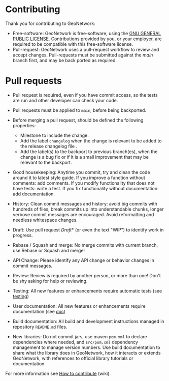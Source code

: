 # Contributing

Thank you for contributing to GeoNetwork:

* Free-software: GeoNetwork is free-software, using the [GNU GENERAL PUBLIC LICENSE](LICENSE.md). Contributions provided by you, or your employer, are required to be compatible with this free-software license.
* Pull-request: GeoNetwork uses a pull-request workflow to review and accept changes. Pull-requests must be submitted against the *main* branch first, and may be back ported as required.

# Pull requests

* Pull request is required, even if you have commit access, so the tests are run and other developer can check your code.

* Pull requests must be applied to `main`, before being backported.

* Before merging a pull request, should be defined the following properties:

  - Milestone to include the change.
  - Add the label `changelog` when  the change is relevant to be added to the release changelog file .
  - Add the label(s) to the backport to previous branch(es), when the change is a bug fix or if it is a small improvement that may be relevant to the backport.

* Good housekeeping: Anytime you commit, try and clean the code around it to latest style guide. If you improve a function without comments: add comments. If you modify functionality that does not have tests: write a test. If you fix functionality without documentation: add documentation.
  
* History: Clean commit messages and history: avoid big commits with hundreds of files, break commits up into understandable chunks, longer verbose commit messages are encouraged. Avoid reformatting and needless whitespace changes.

* Draft: Use pull request *Draft** (or even the text "WIP") to identify work in progress.
  
* Rebase / Squash and merge: No merge commits with current branch, use Rebase or Squash and merge!
  
* API Change: Please identify any API change or behavior changes in commit messages.

* Review: Review is required by another person, or more than one! Don't be shy asking for help or reviewing.

* Testing: All new features or enhancements require automatic tests (see [testing](software_development/TESTING.md))

* User documentation: All new features or enhancements require documentation (see [doc](https://github.com/geonetwork/doc))

* Build documentation: All build and development instructions managed in repository `README.md` files.

* New libraries: Do not commit jars, use maven `pom.xml` to declare dependencies where needed, and `src/pom.xml` dependency management to manage version numbers. Use build documentation to share what the library does in GeoNetwork, how it interacts or extends GeoNetwork, with references to official library tutorials or documentation.

For more information see [How to contribute](https://github.com/geonetwork/core-geonetwork/wiki/How-to-contribute) (wiki).
